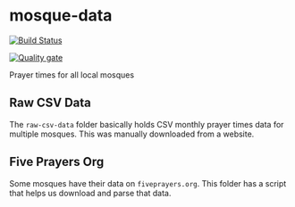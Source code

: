 # mosque-data
[![Build Status](https://travis-ci.org/shkhaliq/mosque-data.svg?branch=master)](https://travis-ci.org/shkhaliq/mosque-data)

[![Quality gate](https://sonarcloud.io/api/project_badges/quality_gate?project=shkhaliq_mosque-data)](https://sonarcloud.io/dashboard?id=shkhaliq_mosque-data)

Prayer times for all local mosques


## Raw CSV Data

The `raw-csv-data` folder basically holds CSV monthly prayer times data for multiple mosques. This was manually downloaded from a website.


## Five Prayers Org

Some mosques have their data on `fiveprayers.org`. This folder has a script that helps us download and parse that data.
